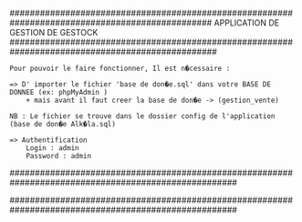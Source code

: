 ################################################################################################
			APPLICATION DE GESTION DE GESTOCK 
#################################################################################################
	
	Pour pouvoir le faire fonctionner, Il est n�cessaire :

	=> D' importer le fichier 'base de don�e.sql' dans votre BASE DE DONNEE (ex: phpMyAdmin )
		+ mais avant il faut creer la base de don�e -> (gestion_vente)

	NB : Le fichier se trouve dans le dossier config de l'application (base de don�e Alk�la.sql)

	=> Authentification
		Login : admin
		Password : admin

#####################################################################################################
				
#####################################################################################################
